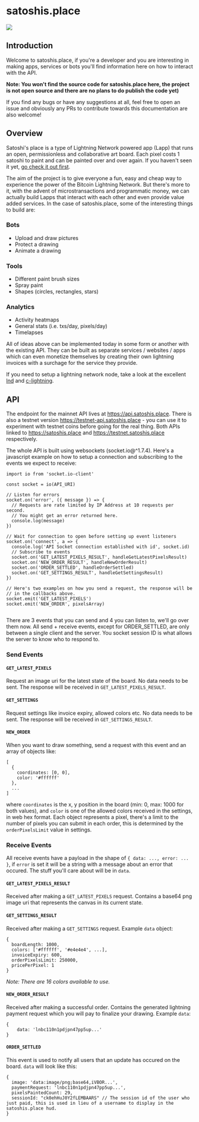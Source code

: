 # satoshis.place
<img src="https://i.imgur.com/XUo6fAX.jpg" />

## Introduction
Welcome to satoshis.place, if you're a developer and you are interesting in making apps, services or bots you'll find information here on how to interact with the API.

**Note: You won't find the source code for satoshis.place here, the project is not open source and there are no plans to do publish the code yet)**

If you find any bugs or have any suggestions at all, feel free to open an issue and obviously any PRs to contribute towards this documentation are also welcome!

## Overview
Satoshi's place is a type of Lightning Network powered app (Lapp) that runs an open, permissionless and collaborative art board. Each pixel costs 1 satoshi to paint and can be painted over and over again. If you haven't seen it yet, [go check it out first](https://satoshis.place).

The aim of the project is to give everyone a fun, easy and cheap way to experience the power of the Bitcoin Lightning Network. But there's more to it, with the advent of microstransactions and programmatic money, we can actually build Lapps that interact with each other and even provide value added services. In the case of satoshis.place, some of the interesting things to build are:

### Bots
- Upload and draw pictures
- Protect a drawing
- Animate a drawing

### Tools
- Different paint brush sizes
- Spray paint
- Shapes (circles, rectangles, stars)

### Analytics
- Activity heatmaps
- General stats (i.e. txs/day, pixels/day)
- Timelapses

All of ideas above can be implemented today in some form or another with the existing API. They can be built as separate services / websites / apps which can even monetize themselves by creating their own lightning invoices with a surchage for the service they provide.

If you need to setup a lightning network node, take a look at the excellent [lnd](https://github.com/lightningnetwork/lnd) and [c-lightning](https://github.com/ElementsProject/lightning).

## API
The endpoint for the mainnet API lives at https://api.satoshis.place. There is also a testnet version https://testnet-api.satoshis.place - you can use it to experiment with testnet coins before going for the real thing. Both APIs linked to https://satoshis.place and https://testnet.satoshis.place respectively.

The whole API is built using websockets (socket.io@^1.7.4). Here's a javascript example on how to setup a connection and subscribing to the events we expect to receive:
```
import io from 'socket.io-client'

const socket = io(API_URI)

// Listen for errors
socket.on('error', ({ message }) => {
  // Requests are rate limited by IP Address at 10 requests per second.
  // You might get an error returned here.
  console.log(message)
})

// Wait for connection to open before setting up event listeners
socket.on('connect', a => {
  console.log('API Socket connection established with id', socket.id)
  // Subscribe to events
  socket.on('GET_LATEST_PIXELS_RESULT', handleGetLatestPixelsResult)
  socket.on('NEW_ORDER_RESULT', handleNewOrderResult)
  socket.on('ORDER_SETTLED', handleOrderSettled)
  socket.on('GET_SETTINGS_RESULT', handleGetSettingsResult)
})

// Here's two examples on how you send a request, the response will be
// in the callbacks above.
socket.emit('GET_LATEST_PIXELS')
socket.emit('NEW_ORDER', pixelsArray)


```

There are 3 events that you can send and 4 you can listen to, we'll go over them now. All send + receive events, except for ORDER_SETTLED, are only between a single client and the server. You socket session ID is what allows the server to know who to respond to.

### Send Events

#### `GET_LATEST_PIXELS`
Request an image uri for the latest state of the board. No data needs to be sent. The response will be received in `GET_LATEST_PIXELS_RESULT`.

#### `GET_SETTINGS`
Request settings like invoice expiry, allowed colors etc. No data needs to be sent. The response will be received in `GET_SETTINGS_RESULT`.

#### `NEW_ORDER`
When you want to draw something, send a request with this event and an array of objects like:
```
[
  {
    coordinates: [0, 0],
    color: '#ffffff'
  },
  ...
]
```
where `coordinates` is the x, y position in the board (min: 0, max: 1000 for both values), and `color` is one of the allowed colors received in the settings, in web hex format. Each object represents a pixel, there's a limit to the number of pixels you can submit in each order, this is determined by the `orderPixelsLimit` value in settings.

### Receive Events

All receive events have a payload in the shape of `{ data: ..., error: ... }`, if `error` is set it will be a string with a message about an error that occured. The stuff you'll care about will be in `data`.

#### `GET_LATEST_PIXELS_RESULT`
Received after making a `GET_LATEST_PIXELS` request. Contains a base64 png image uri that represents the canvas in its current state.

#### `GET_SETTINGS_RESULT`
Received after making a `GET_SETTINGS` request. Example `data` object:
```
{
  boardLength: 1000,
  colors: ['#ffffff', '#e4e4e4', ...],
  invoiceExpiry: 600,
  orderPixelsLimit: 250000,
  pricePerPixel: 1
}
```
_Note: There are 16 colors available to use._

#### `NEW_ORDER_RESULT`
Received after making a successful order. Contains the generated lightning payment request which you will pay to finalize your drawing. Example `data`:
```
{
	data: 'lnbc110n1pdjpn47pp5up...'
}
```
#### `ORDER_SETTLED`
This event is used to notify all users that an update has occured on the board. `data` will look like this:
```
{
  image: 'data:image/png;base64,iVBOR...',
  paymentRequest: 'lnbc110n1pdjpn47pp5up...',
  pixelsPaintedCount: 29,
  sessionId: "ck0ehHuJ0Y2fLEMBAARS" // The session id of the user who just paid, this is used in lieu of a username to display in the satoshis.place hud.
}
```
